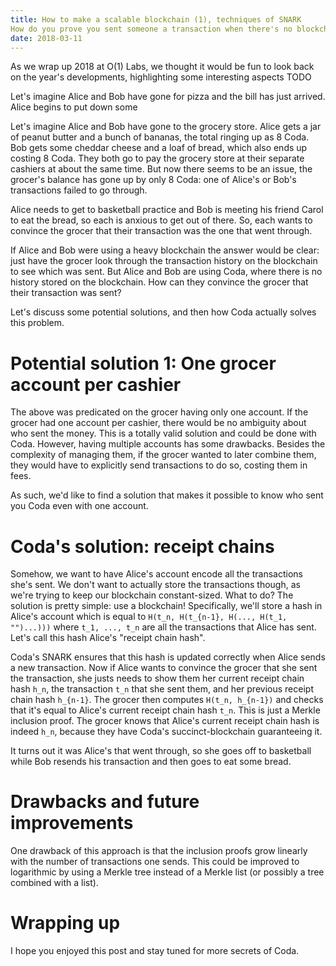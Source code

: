 ```yaml
---
title: How to make a scalable blockchain (1), techniques of SNARK 
How do you prove you sent someone a transaction when there's no blockchain?
date: 2018-03-11
---
```


As we wrap up 2018 at O(1) Labs, we thought it would be fun to look back on
the year's developments, highlighting some interesting aspects TODO

Let's imagine Alice and Bob have gone for pizza and the bill has just arrived.
Alice begins to put down some 

Let's imagine Alice and Bob have gone to the grocery store. Alice gets a jar
of peanut butter and a bunch of bananas, the total ringing up as 8 Coda.
Bob gets some cheddar cheese and a loaf of bread, which also ends up costing
8 Coda. They both go to pay the grocery store at their separate cashiers at
about the same time. But now there seems to be an issue, the grocer's balance
has gone up by only 8 Coda: one of Alice's or Bob's transactions failed to go
through.

Alice needs to get to basketball practice and Bob is meeting his friend Carol to
eat the bread, so each is anxious to get out of there. So, each wants to convince
the grocer that their transaction was the one that went through.

If Alice and Bob were using a heavy blockchain the answer would be clear: just have the grocer look
through the transaction history on the blockchain to see which was sent. But Alice
and Bob are using Coda, where there is no history stored on the blockchain. How can
they convince the grocer that their transaction was sent?

Let's discuss some potential solutions, and then how Coda actually solves this problem.

# Potential solution 1: One grocer account per cashier
The above was predicated on the grocer having only one account. If
the grocer had one account per cashier, there would be no ambiguity
about who sent the money. This is a totally valid solution and could
be done with Coda. However, having multiple accounts has some drawbacks.
Besides the complexity of managing them, if the grocer wanted to later
combine them, they would have to explicitly send transactions to do so,
costing them in fees.

As such, we'd like to find a solution that makes it possible to know who
sent you Coda even with one account.

# Coda's solution: receipt chains

Somehow, we want to have Alice's account encode all the transactions she's
sent. We don't want to actually store the transactions though, as we're
trying to keep our blockchain constant-sized. What to do? The solution
is pretty simple: use a blockchain! Specifically, we'll store a hash in
Alice's account which is equal to `H(t_n, H(t_{n-1}, H(..., H(t_1, "")...)))`
where `t_1, ..., t_n` are all the transactions that Alice has sent. Let's
call this hash Alice's "receipt chain hash".

Coda's SNARK ensures that this hash is updated correctly when Alice sends a new
transaction. Now if Alice wants to convince the grocer that she sent the
transaction, she justs needs to show them her current receipt chain hash `h_n`,
the transaction `t_n` that she sent them, and her previous receipt chain hash
`h_{n-1}`. The grocer then computes `H(t_n, h_{n-1})` and checks that it's
equal to Alice's current receipt chain hash `t_n`. This is just a Merkle
inclusion proof. The grocer knows that Alice's current receipt chain hash is indeed
`h_n`, because they have Coda's succinct-blockchain guaranteeing it.

It turns out it was Alice's that went through, so she goes off to basketball while
Bob resends his transaction and then goes to eat some bread.

# Drawbacks and future improvements

One drawback of this approach is that the inclusion proofs grow linearly with the
number of transactions one sends. This could be improved to logarithmic by using
a Merkle tree instead of a Merkle list (or possibly a tree combined with a list).

# Wrapping up

I hope you enjoyed this post and stay tuned for more secrets of Coda.
